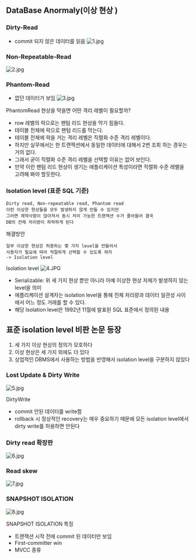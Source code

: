 
## DataBase Anormaly(이상 현상 )

### Dirty-Read
- commit 되지 않은 데이터를 읽음 
![1.jpg](MyImage%2F1.jpg)

### Non-Repeatable-Read
![2.jpg](MyImage%2F2.jpg)

### Phantom-Read
- 없던 데이터가 보임 
![3.jpg](MyImage%2F3.jpg)

PhantomRead 현상을 막을면 어떤 격리 레벨이 필요할까?
- row 레벨의 락으로는 팬텀 리드 현상을 막기 힘들다.
- 테이블 전체에 락으로 팬텀 리드를 막는다. 
- 테이블 전체에 락을 거는 격리 레벨은 직렬화 수준 격리 레벨이다.
- 하지만 실무에서는 한 트랜잭션에서 동일한 데이터에 대해서 2번 조회 하는 경우는 거의 없다.
- 그래서 굳이 직렬화 수준 격리 레벨을 선택할 이유는 없어 보인다. 
- 만약 이런 팬텀 리드 현상이 생기는 애플리케이션 특성이라면 직렬화 수준 레벨을 고려해 봐야 할듯한다.

### Isolation level (표준 SQL 기준)

```text
Dirty read, Non-repeatable read, Phantom read
이런 이상한 현상들을 모두 발생하지 않게 만들 수 있지만
그러면 제약사항이 많아져서 동시 처리 가능한 트랜잭션 수가 줄어들어 결국 
DB의 전체 처리량이 하락하게 된다 
```

해결방안 
```text
일부 이상한 현상은 허용하는 몇 가지 level을 만들어서 
사용자가 필요에 따라 적절하게 선택할 수 있도록 하자
-> Isolation level
```

Isolation level
![4.JPG](MyImage%2F4.JPG)

- Serializable: 위 세 가지 현상 뿐만 아니라 아예 이상한 현상 자체가 발생하지 않는 level을 의미 
- 애플리케이션 설계자는 isolation level을 통해 전체 처리량과 데이터 일관성 사이에서 어느 정도 거래를 할 수 있다.
- 해당 Isolation level은 1992년 11월에 발표된 SQL 표준에서 정의된 내용 

## 표준 isolation level 비판 논문 등장 

1. 세 가지 이상 현상의 정의가 모호하다 
2. 이상 현상은 세 가지 외에도 더 있다 
3. 상업적인 DBMS에서 사용하는 방법을 반영해서 isolation level을 구분하지 않았다

### Lost Update & Dirty Write  

![5.jpg](MyImage%2F5.jpg)

DirtyWrite
- commit 안된 데이터를 write함 
- rollback 시 정상적인 recovery는 매우 중요하기 때문에 모든 isolation level에서 dirty write를 허용하면 안된다

### Dirty read 확장판 
![6.jpg](MyImage%2F6.jpg)


### Read skew
![7.jpg](MyImage%2F7.jpg)


### SNAPSHOT ISOLATION

![8.jpg](MyImage%2F8.jpg)

SNAPSHOT ISOLATION 특징
- 트랜잭션 시작 전에 commit 된 데이터만 보임 
- First-committer win 
- MVCC 종류 
